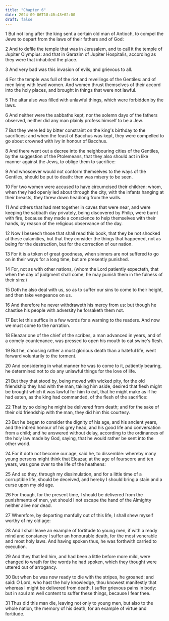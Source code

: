 ```yaml
---
title: "Chapter 6"
date: 2024-09-06T18:40:43+02:00
draft: false
---
```




1 But not long after the king sent a certain old man of Antioch, to compel the Jews to depart from the laws of their fathers and of God:

2 And to defile the temple that was in Jerusalem, and to call it the temple of Jupiter Olympius: and that in Garazim of Jupiter Hospitalis, according as they were that inhabited the place.

3 And very bad was this invasion of evils, and grievous to all.

4 For the temple was full of the riot and revellings of the Gentiles: and of men lying with lewd women. And women thrust themselves of their accord into the holy places, and brought in things that were not lawful.

5 The altar also was filled with unlawful things, which were forbidden by the laws.

6 And neither were the sabbaths kept, nor the solemn days of the fathers observed, neither did any man plainly profess himself to be a Jew.

7 But they were led by bitter constraint on the king's birthday to the sacrifices: and when the feast of Bacchus was kept, they were compelled to go about crowned with ivy in honour of Bacchus.

8 And there went out a decree into the neighbouring cities of the Gentiles, by the suggestion of the Ptolemeans, that they also should act in like manner against the Jews, to oblige them to sacrifice:

9 And whosoever would not conform themselves to the ways of the Gentiles, should be put to death: then was misery to be seen.

10 For two women were accused to have circumcised their children: whom, when they had openly led about through the city, with the infants hanging at their breasts, they threw down headlong from the walls.

11 And others that had met together in caves that were near, and were keeping the sabbath day privately, being discovered by Philip, were burnt with fire, because they made a conscience to help themselves with their hands, by reason of the religious observance of the day.

12 Now I beseech those that shall read this book, that they be not shocked at these calamities, but that they consider the things that happened, not as being for the destruction, but for the correction of our nation.

13 For it is a token of great goodness, when sinners are not suffered to go on in their ways for a long time, but are presently punished.

14 For, not as with other nations, (whom the Lord patiently expecteth, that when the day of judgment shall come, he may punish them in the fulness of their sins:)

15 Doth he also deal with us, so as to suffer our sins to come to their height, and then take vengeance on us.

16 And therefore he never withdraweth his mercy from us: but though he chastise his people with adversity he forsaketh them not.

17 But let this suffice in a few words for a warning to the readers. And now we must come to the narration.

18 Eleazar one of the chief of the scribes, a man advanced in years, and of a comely countenance, was pressed to open his mouth to eat swine's flesh.

19 But he, choosing rather a most glorious death than a hateful life, went forward voluntarily to the torment.

20 And considering in what manner he was to come to it, patiently bearing, he determined not to do any unlawful things for the love of life.

21 But they that stood by, being moved with wicked pity, for the old friendship they had with the man, taking him aside, desired that flesh might be brought which it was lawful for him to eat, that he might make as if he had eaten, as the king had commanded, of the flesh of the sacrifice:

22 That by so doing he might be delivered from death; and for the sake of their old friendship with the man, they did him this courtesy.

23 But he began to consider the dignity of his age, and his ancient years, and the inbred honour of his grey head, and his good life and conversation from a child; and he answered without delay, according to the ordinances of the holy law made by God, saying, that he would rather be sent into the other world.

24 For it doth not become our age, said he, to dissemble: whereby many young persons might think that Eleazar, at the age of fourscore and ten years, was gone over to the life of the heathens:

25 And so they, through my dissimulation, and for a little time of a corruptible life, should be deceived, and hereby I should bring a stain and a curse upon my old age.

26 For though, for the present time, I should be delivered from the punishments of men, yet should I not escape the hand of the Almighty neither alive nor dead.

27 Wherefore, by departing manfully out of this life, I shall shew myself worthy of my old age:

28 And I shall leave an example of fortitude to young men, if with a ready mind and constancy I suffer an honourable death, for the most venerable and most holy laws. And having spoken thus, he was forthwith carried to execution.

29 And they that led him, and had been a little before more mild, were changed to wrath for the words he had spoken, which they thought were uttered out of arrogancy.

30 But when be was now ready to die with the stripes, he groaned: and said: O Lord, who hast the holy knowledge, thou knowest manifestly that whereas I might be delivered from death, I suffer grievous pains in body: but in soul am well content to suffer these things, because I fear thee.

31 Thus did this man die, leaving not only to young men, but also to the whole nation, the memory of his death, for an example of virtue and fortitude.

